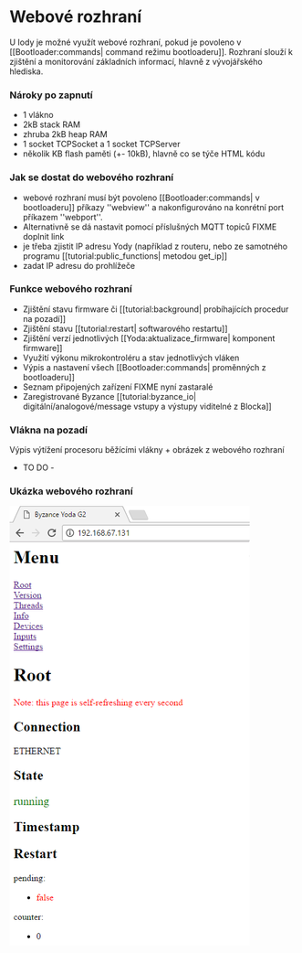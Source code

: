 # Webové rozhraní

U Iody je možné využít webové rozhraní, pokud je povoleno v \[\[Bootloader:commands\| command režimu bootloaderu\]\]. Rozhraní slouží k zjištění a monitorování základních informací, hlavně z vývojářského hlediska.

### Nároky po zapnutí

* 1 vlákno
* 2kB stack RAM
* zhruba 2kB heap RAM
* 1 socket TCPSocket a 1 socket TCPServer
* několik KB flash paměti \(+- 10kB\), hlavně co se týče HTML kódu

### Jak se dostat do webového rozhraní

* webové rozhraní musí být povoleno \[\[Bootloader:commands\| v bootloaderu\]\] příkazy ''webview'' a nakonfigurováno na konrétní port příkazem ''webport''.
* Alternativně se dá nastavit pomocí příslušných MQTT topiců FIXME doplnit link
* je třeba zjistit IP adresu Yody \(například z routeru, nebo ze samotného programu \[\[tutorial:public\_functions\| metodou get\_ip\]\]
* zadat IP adresu do prohlížeče

### Funkce webového rozhraní

* Zjištění stavu firmware či \[\[tutorial:background\| probíhajících procedur na pozadí\]\]
* Zjištění stavu \[\[tutorial:restart\| softwarového restartu\]\]
* Zjištění verzí jednotlivých \[\[Yoda:aktualizace\_firmware\| komponent firmware\]\]
* Využití výkonu mikrokontroléru a stav jednotlivých vláken
* Výpis a nastavení všech \[\[Bootloader:commands\| proměnných z bootloaderu\]\]
* Seznam připojených zařízení FIXME nyní zastaralé
* Zaregistrované Byzance \[\[tutorial:byzance\_io\| digitální/analogové/message vstupy a výstupy viditelné z Blocka\]\]

### Vlákna na pozadí

Výpis výtížení procesoru běžícími vlákny + obrázek z webového rozhraní

* TO DO -

### Ukázka webového rozhraní

![webview](/images/hardware/webview.png)





